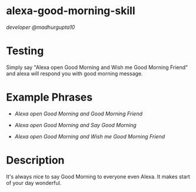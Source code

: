 # alexa-good-morning-skill
_developer @madhurgupta10_

# Testing
Simply say "Alexa open Good Morning and Wish me Good Morning Friend" and alexa will respond you with good morning message.

# Example Phrases
* _Alexa open Good Morning and Good Morning Friend_

* _Alexa open Good Morning and Say Good Morning_

* _Alexa open Good Morning and Wish me Good Morning Friend_

# Description
It's always nice to say Good Morning to everyone even Alexa. It makes start of your day wonderful.

